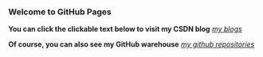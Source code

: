 ### Welcome to GitHub Pages


**You can click the clickable text below to visit my CSDN blog**
*[my blogs](https://blog.csdn.net/m0_51205180/)*

**Of course, you can also see my GitHub warehouse**
*[my github repositories](https://github.com/kelezuilemao/)*

